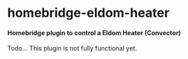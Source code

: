 # homebridge-eldom-heater

#### Homebridge plugin to control a Eldom Heater (Convector)

Todo...
This plugin is not fully functional yet.